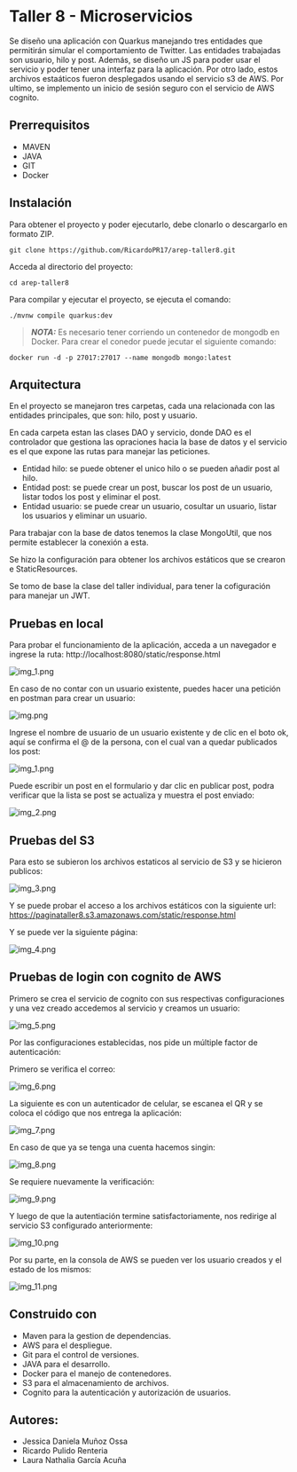 # Taller 8 - Microservicios

Se diseño una aplicación con Quarkus manejando tres entidades que permitirán simular el comportamiento de Twitter. Las entidades trabajadas son usuario, hilo y post. Además, se diseño un JS para poder usar el servicio y poder tener una interfaz para la aplicación. Por otro lado, estos archivos estaáticos fueron desplegados usando el servicio s3 de AWS. Por ultimo, se implemento un inicio de sesión seguro con el servicio de AWS cognito.

## Prerrequisitos

- MAVEN
- JAVA
- GIT
- Docker

## Instalación

Para obtener el proyecto y poder ejecutarlo, debe clonarlo o descargarlo en formato ZIP.

```
git clone https://github.com/RicardoPR17/arep-taller8.git
```
Acceda al directorio del proyecto:

```
cd arep-taller8
```

Para compilar y ejecutar el proyecto, se ejecuta el comando:

```
./mvnw compile quarkus:dev
```

> **_NOTA:_**  Es necesario tener corriendo un contenedor de mongodb en Docker. Para crear el conedor puede jecutar el siguiente comando:

```
docker run -d -p 27017:27017 --name mongodb mongo:latest
```

## Arquitectura

En el proyecto se manejaron tres carpetas, cada una relacionada con las entidades principales, que son: hilo, post y usuario. 

En cada carpeta estan las clases DAO y servicio, donde DAO es el controlador que gestiona las opraciones hacia la base de datos y el servicio es el que expone las rutas para manejar las peticiones.

- Entidad hilo: se puede obtener el unico hilo o se pueden añadir post al hilo.
- Entidad post: se puede crear un post, buscar los post de un usuario, listar todos los post y eliminar el post.
- Entidad usuario: se puede crear un usuario, cosultar un usuario, listar los usuarios y eliminar un usuario.

Para trabajar con la base de datos tenemos la clase MongoUtil, que nos permite establecer la conexión a esta. 

Se hizo la configuración para obtener los archivos estáticos que se crearon e StaticResources.

Se tomo de base la clase del taller individual, para tener la cofiguración para manejar un JWT.

## Pruebas en local

Para probar el funcionamiento de la aplicación, acceda a un navegador e ingrese la ruta: http://localhost:8080/static/response.html

![img_1.png](Imagenes/img_12.png)

En caso de no contar con un usuario existente, puedes hacer una petición en postman para crear un usuario:

![img.png](Imagenes/img.png)

Ingrese el nombre de usuario de un usuario existente y de clic en el boto ok, aquí se confirma el @ de la persona, con el cual van a quedar publicados los post:

![img_1.png](Imagenes/img_1.png)

Puede escribir un post en el formulario y dar clic en publicar post, podra verificar que la lista se post se actualiza y muestra el post enviado:

![img_2.png](Imagenes/img_2.png)

## Pruebas del S3

Para esto se subieron los archivos estaticos al servicio de S3 y se hicieron publicos:

![img_3.png](Imagenes/img_3.png)

Y se puede probar el acceso a los archivos estáticos con la siguiente url: https://paginataller8.s3.amazonaws.com/static/response.html

Y se puede ver la siguiente página:

![img_4.png](Imagenes/img_4.png)

## Pruebas de login con cognito de AWS

Primero se crea el servicio de cognito con sus respectivas configuraciones y una vez creado accedemos al servicio y creamos un usuario:

![img_5.png](Imagenes/img_5.png)

Por las configuraciones establecidas, nos pide un múltiple factor de autenticación:

Primero se verifica el correo:

![img_6.png](Imagenes/img_6.png)

La siguiente es con un autenticador de celular, se escanea el QR y se coloca el código que nos entrega la aplicación:

![img_7.png](Imagenes/img_7.png)

En caso de que ya se tenga una cuenta hacemos singin:

![img_8.png](Imagenes/img_8.png)

Se requiere nuevamente la verificación:

![img_9.png](Imagenes/img_9.png)

Y luego de que la autentiación termine satisfactoriamente, nos redirige al servicio S3 configurado anteriormente:

![img_10.png](Imagenes/img_10.png)

Por su parte, en la consola de AWS se pueden ver los usuario creados y el estado de los mismos:

![img_11.png](Imagenes/img_11.png)

## Construido con

- Maven para la gestion de dependencias.
- AWS para el despliegue.
- Git para el control de versiones.
- JAVA para el desarrollo.
- Docker para el manejo de contenedores.
- S3 para el almacenamiento de archivos.
- Cognito para la autenticación y autorización de usuarios.

## Autores:

- Jessica Daniela Muñoz Ossa
- Ricardo Pulido Renteria
- Laura Nathalia García Acuña 


